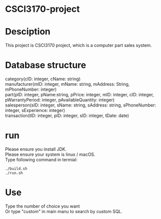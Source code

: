 # CSCI3170-project

# Desciption

This project is CSCI3170 project, which is a computer part sales system.

# Database structure

category(cID: integer, cName: string) \
manufacturer(mID: integer, mName: string, mAddress: String, mPhoneNumber: integer) \
part(pID: integer, pName:string, pPrice: integer, mID: integer, cID: integer, pWarrantyPeriod:  integer, pAvailableQuantity: integer) \
salesperson(sID: integer, sName: string, sAddress: string, sPhoneNumber: integer, sExperience: integer) \
transaction(tID: integer, pID: integer, sID: integer, tDate: date) 

# run 
Please ensure you install JDK. \
Please ensure your system is linux / macOS. \
Type following command in termial:

```
./build.sh
./run.sh
```

# Use
Type the number of choice you want \
Or type "custom" in main manu to search by custom SQL.
